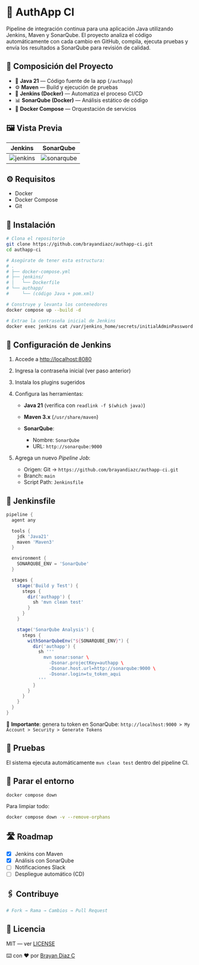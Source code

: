 # 📌 AuthApp CI

Pipeline de integración continua para una aplicación Java utilizando Jenkins, Maven y SonarQube. El proyecto analiza el código automáticamente con cada cambio en GitHub, compila, ejecuta pruebas y envía los resultados a SonarQube para revisión de calidad.

## 🧱 Composición del Proyecto

- 🔧 **Java 21** — Código fuente de la app (`/authapp`)
- ⚙️ **Maven** — Build y ejecución de pruebas
- 🚀 **Jenkins (Docker)** — Automatiza el proceso CI/CD
- 📊 **SonarQube (Docker)** — Análisis estático de código
- 🐳 **Docker Compose** — Orquestación de servicios

## 🖼️ Vista Previa

| Jenkins                     | SonarQube                       |
| --------------------------- | ------------------------------- |
| ![jenkins](img/jenkins.png) | ![sonarqube](img/sonarqube.png) |

## ⚙️ Requisitos

- Docker
- Docker Compose
- Git

## 🚀 Instalación

```bash
# Clona el repositorio
git clone https://github.com/brayandiazc/authapp-ci.git
cd authapp-ci

# Asegúrate de tener esta estructura:
# .
# ├── docker-compose.yml
# ├── jenkins/
# │   └── Dockerfile
# └── authapp/
#     └── (código Java + pom.xml)

# Construye y levanta los contenedores
docker compose up --build -d

# Extrae la contraseña inicial de Jenkins
docker exec jenkins cat /var/jenkins_home/secrets/initialAdminPassword
```

## 🔐 Configuración de Jenkins

1. Accede a [http://localhost:8080](http://localhost:8080)

2. Ingresa la contraseña inicial (ver paso anterior)

3. Instala los plugins sugeridos

4. Configura las herramientas:

   - **Java 21** (verifica con `readlink -f $(which java)`)
   - **Maven 3.x** (`/usr/share/maven`)
   - **SonarQube**:

     - Nombre: `SonarQube`
     - URL: `http://sonarqube:9000`

5. Agrega un nuevo _Pipeline Job_:

   - Origen: Git → `https://github.com/brayandiazc/authapp-ci.git`
   - Branch: `main`
   - Script Path: `Jenkinsfile`

## 📄 Jenkinsfile

```groovy
pipeline {
  agent any

  tools {
    jdk 'Java21'
    maven 'Maven3'
  }

  environment {
    SONARQUBE_ENV = 'SonarQube'
  }

  stages {
    stage('Build y Test') {
      steps {
        dir('authapp') {
          sh 'mvn clean test'
        }
      }
    }

    stage('SonarQube Analysis') {
      steps {
        withSonarQubeEnv("${SONARQUBE_ENV}") {
          dir('authapp') {
            sh '''
              mvn sonar:sonar \
                -Dsonar.projectKey=authapp \
                -Dsonar.host.url=http://sonarqube:9000 \
                -Dsonar.login=tu_token_aqui
            '''
          }
        }
      }
    }
  }
}
```

🔐 **Importante**: genera tu token en SonarQube:
`http://localhost:9000 > My Account > Security > Generate Tokens`

## 🧪 Pruebas

El sistema ejecuta automáticamente `mvn clean test` dentro del pipeline CI.

## 🛑 Parar el entorno

```bash
docker compose down
```

Para limpiar todo:

```bash
docker compose down -v --remove-orphans
```

## 🛣️ Roadmap

- [x] Jenkins con Maven
- [x] Análisis con SonarQube
- [ ] Notificaciones Slack
- [ ] Despliegue automático (CD)

## 🖇️ Contribuye

```bash
# Fork → Rama → Cambios → Pull Request
```

## 📄 Licencia

MIT — ver [LICENSE](LICENSE.md)

⌨️ con ❤️ por [Brayan Diaz C](https://github.com/brayandiazc)
